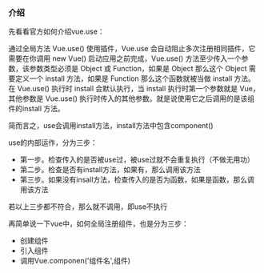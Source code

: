 ### 介绍

先看看官方如何介绍vue.use：

通过全局方法 Vue.use() 使用插件，Vue.use 会自动阻止多次注册相同插件，它需要在你调用 new Vue() 启动应用之前完成，Vue.use() 方法至少传入一个参数，该参数类型必须是 Object 或 Function，如果是 Object 那么这个 Object 需要定义一个 install 方法，如果是 Function 那么这个函数就被当做 install 方法。在 Vue.use() 执行时 install 会默认执行，当 install 执行时第一个参数就是 Vue，其他参数是 Vue.use() 执行时传入的其他参数。就是说使用它之后调用的是该组件的install 方法。

简而言之，use会调用install方法，install方法中包含component()

use的内部运作，分为三步：

- 第一步。检查传入的是否被use过，被use过就不会重复执行（不做无用功）
- 第二步。检查是否有install方法，如果有，那么调用该方法
- 第三步。如果没有insall方法，检查传入的是否为函数，如果是函数，那么调用该方法

若以上三步都不符合，那么就不调用，即use不执行



再简单说一下vue中，如何全局注册组件，也是分为三步：

- 创建组件
- 引入组件
- 调用Vue.componen('组件名',组件)
